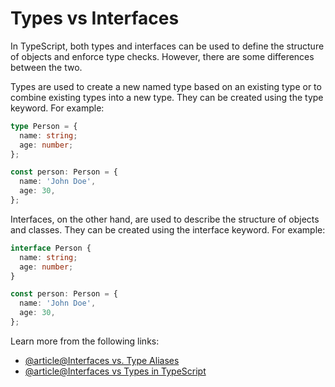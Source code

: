 # Types vs Interfaces

In TypeScript, both types and interfaces can be used to define the structure of objects and enforce type checks. However, there are some differences between the two.

Types are used to create a new named type based on an existing type or to combine existing types into a new type. They can be created using the type keyword. For example:

```typescript
type Person = {
  name: string;
  age: number;
};

const person: Person = {
  name: 'John Doe',
  age: 30,
};
```

Interfaces, on the other hand, are used to describe the structure of objects and classes. They can be created using the interface keyword. For example:

```typescript
interface Person {
  name: string;
  age: number;
}

const person: Person = {
  name: 'John Doe',
  age: 30,
};
```

Learn more from the following links:

- [@article@Interfaces vs. Type Aliases](https://www.typescriptlang.org/docs/handbook/2/everyday-types.html#differences-between-type-aliases-and-interfaces)
- [@article@Interfaces vs Types in TypeScript](https://stackoverflow.com/questions/37233735/interfaces-vs-types-in-typescript)
